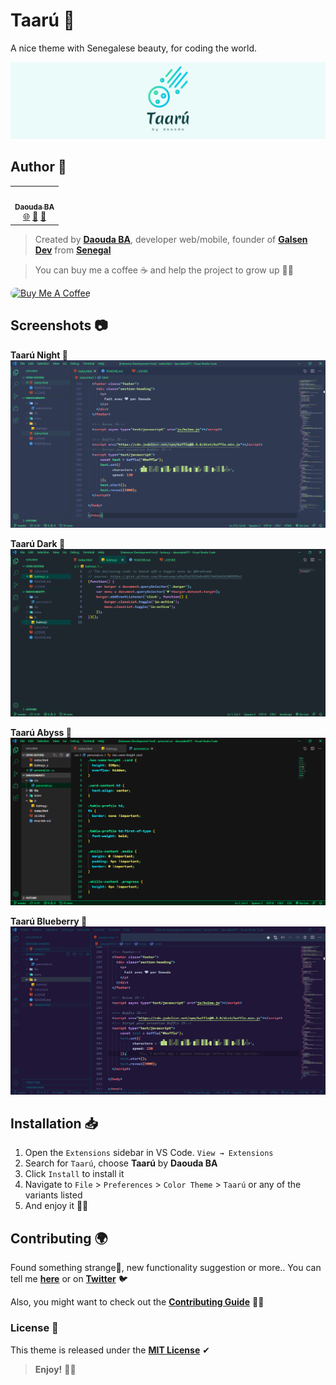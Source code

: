 # Taarú 🎨

A nice theme with Senegalese beauty, for coding the world.

![cover](images/cover.png?raw=true "cover")

## Author 🌟

<table>
  <tr>
    <td align="center">
        <a href="https://github.com/daoodaba975">
            <img src="https://avatars3.githubusercontent.com/u/46088908?s=460&u=3e30cc712628571c8675d1c8584d9dbaa9fc623f&v=4" width="100px;" alt=""/>
            <br/>
            <sub><b>Daouda BA</b></sub>
        </a>
            <br/>
        <a href="https://daoodaba975.netlify.com" title="Website">🌐</a>
        <a href="https://twitter.com/daoodaba975" title="Twitter">🐤</a>
        <a href="mailto:daoodaba975@outlook.com" title="Mail">📩</a>
    </td>
  </tr>
</table>

> Created by **[Daouda BA](https://github.com/daoodaba975)**, developer web/mobile, founder of **[Galsen Dev](https://github.com/Galsen-Dev-LAB)** from **[Senegal](https://goo.gl/maps/gYi1X5wo8AdwSM2C9)**

> You can buy me a coffee ☕ and help the project to grow up 🙌🏾

<a href="https://www.buymeacoffee.com/daoodaba975" target="_blank"><img src="https://cdn.buymeacoffee.com/buttons/lato-orange.png" alt="Buy Me A Coffee" style="height: 51px !important;width: 217px !important; border-radius: 10px;" ></a>


## Screenshots 📷

**Taarú Night 🌇**
![screenshot](images/screenshots/taaru-night.PNG?raw=true "screenshot")

**Taarú Dark 🌚**
![screenshot](images/screenshots/taaru-dark.PNG?raw=true "screenshot")

**Taarú Abyss 🌌**
![screenshot](images/screenshots/taaru-abyss.PNG?raw=true "screenshot")

**Taarú Blueberry 🍇**
![screenshot](images/screenshots/taaru-blueberry.PNG?raw=true "screenshot")

## Installation 📥

1. Open the `Extensions` sidebar in VS Code. `View → Extensions`
2. Search for `Taarú`, choose **Taarú** by **Daouda BA**
3. Click `Install` to install it
4. Navigate to `File` > `Preferences` > `Color Theme` > `Taarú` or any of the variants listed
5. And enjoy it 👌🏾

## Contributing 🌍

Found something strange🤔, new functionality suggestion or more.. You can tell me **[here](https://github.com/daoodaba975/taaru/issues)** or on **[Twitter](https://twitter.com/daoodaba975)** 🐦<br>

Also, you might want to check out the **[Contributing Guide](https://github.com/daoodaba975/taaru/blob/master/Contributing.md)** 🤝🏾

### License 🎫

This theme is released under the **[MIT License](https://github.com/daoodaba975/taaru/blob/master/License.md)** ✔

> **Enjoy!** 🙏🏾
